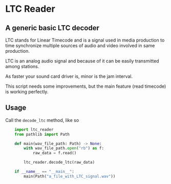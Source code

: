 # LTC Reader

## A generic basic LTC decoder

LTC stands for Linear Timecode and is a signal used in media production to time synchronize multiple sources of audio and video involved in same production.

LTC is an analog audio signal and because of it can be easily transmitted among stations.

As faster your sound card driver is, minor is the jam interval.

This script needs some improvements, but the main feature (read timecode) is working perfectly.

## Usage

Call the `decode_ltc` method, like so

```python
    import ltc_reader
    from pathlib import Path

    def main(wav_file_path: Path) -> None:
        with wav_file_path.open("rb") as f:
            raw_data = f.read()

        ltc_reader.decode_ltc(raw_data)

    if __name__ == "__main__":
        main(Path("a_file_with_LTC_signal.wav"))
```
